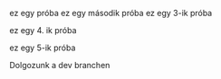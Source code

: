 ez egy próba
 ez egy második próba
ez egy 3-ik próba


ez egy 4. ik próba

ez egy 5-ik próba

Dolgozunk a dev branchen

